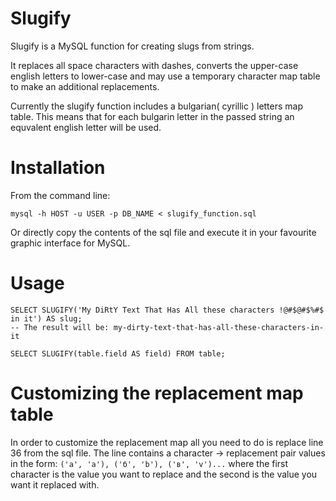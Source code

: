 ﻿# Slugify
Slugify is a MySQL function for creating slugs from strings.

It replaces all space characters with dashes, converts the upper-case english letters to lower-case and may use a temporary character map table to make an additional replacements.

Currently the slugify function includes a bulgarian( cyrillic ) letters map table. This means that for each bulgarin letter in the passed string an equvalent english letter will be used.

# Installation
From the command line:
```
mysql -h HOST -u USER -p DB_NAME < slugify_function.sql
```
Or directly copy the contents of the sql file and execute it in your favourite graphic interface for MySQL.


# Usage
```
SELECT SLUGIFY('My DiRtY Text That Has All these characters !@#$@#$%#$ in it') AS slug;
-- The result will be: my-dirty-text-that-has-all-these-characters-in-it
```

```
SELECT SLUGIFY(table.field AS field) FROM table;
```

# Customizing the replacement map table
In order to customize the replacement map all you need to do is replace line 36 from the sql file.
The line contains a character -> replacement pair values in the form:
`('а', 'a'), ('б', 'b'), ('в', 'v')...`
where the first character is the value you want to replace and the second is the value you want it replaced with.